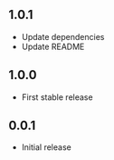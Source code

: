## 1.0.1

- Update dependencies
- Update README

## 1.0.0

- First stable release

## 0.0.1

- Initial release
